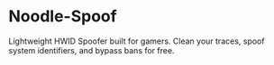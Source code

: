 # Noodle-Spoof
Lightweight HWID Spoofer built for gamers. Clean your traces, spoof system identifiers, and bypass bans for free.
